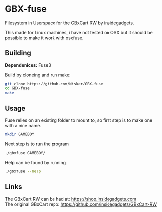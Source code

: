 # GBX-fuse
Filesystem in Userspace for the GBxCart RW by insidegadgets.

This made for Linux machines, i have not tested on OSX but it should be possible to make it work with osxfuse.
## Building
**Dependenices:** Fuse3

Build by cloneing and run make:
```bash
git clone https://github.com/Nisker/GBX-fuse
cd GBX-fuse
make
```
## Usage
Fuse relies on an existing folder to mount to, so first step is to make one with a nice name.
```bash
mkdir GAMEBOY
```
Next step is to run the program
```bash
./gbxfuse GAMEBOY/
```
Help can be found by running
```bash
./gbxfuse --help
```
## Links
The GBxCart RW can be had at: <https://shop.insidegadgets.com>  
The original GBxCart repo: <https://github.com/insidegadgets/GBxCart-RW>